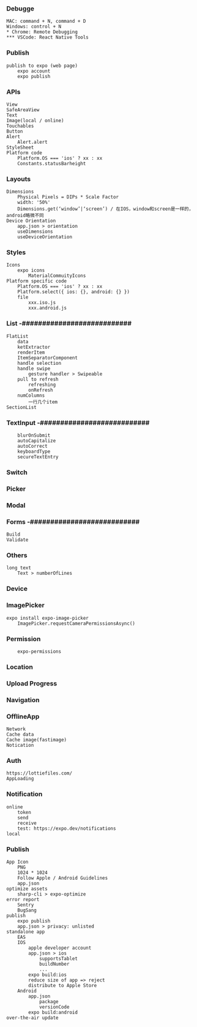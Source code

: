 ### Debugge

    MAC: command + N, command + D
    Windows: control + N
    * Chrome: Remote Debugging
    *** VSCode: React Native Tools

### Publish

    publish to expo (web page)
        expo account
        expo publish

### APIs

    View
    SafeAreaView
    Text
    Image(local / online)
    Touchables
    Button
    Alert
        Alert.alert
    StyleSheet
    Platform code
        Platform.OS === 'ios' ? xx : xx
        Constants.statusBarheight

### Layouts

    Dimensions
        Physical Pixels = DIPs * Scale Factor
        width: '50%'
        Dimensions.get(‘window’|‘screen’) / 在IOS，window和screen是一样的，android略微不同
    Device Orientation
        app.json > orientation
        useDimensions
        useDeviceOrientation

### Styles

    Icons
        expo icons
            MaterialCommuityIcons
    Platform specific code
        Platform.OS === 'ios' ? xx : xx
        Platform.select({ ios: {}, android: {} })
        file
    	    xxx.iso.js
    	    xxx.android.js

### List -###########################

    FlatList
    	data
    	ketExtractor
    	renderItem
    	ItemSeparatorComponent
        handle selection
        handle swipe
            gesture handler > Swipeable
        pull to refresh
            refreshing
            onRefresh
    	numColumns
    		一行几个item
    SectionList

### TextInput -###########################

        blurOnSubmit
        autoCapitalize
        autoCorrect
        keyboardType
        secureTextEntry

### Switch

### Picker

### Modal

### Forms -###########################

    Build
    Validate

### Others

    long text
        Text > numberOfLines

### Device

### ImagePicker

    expo install expo-image-picker
        ImagePicker.requestCameraPermissionsAsync()

### Permission

        expo-permissions

### Location

### Upload Progress

### Navigation

### OfflineApp

    Network
    Cache data
    Cache image(fastimage)
    Notication

### Auth

    https://lottiefiles.com/
    AppLoading

### Notification

    online
        token
        send
        receive
        test: https://expo.dev/notifications
    local

### Publish

    App Icon
        PNG
        1024 * 1024
        Follow Apple / Android Guidelines
        app.json
    optimize assets
        sharp-cli > expo-optimize
    error report
        Sentry
        BugSang
    publish
        expo publish
        app.json > privacy: unlisted
    standalone app
        EAS
        IOS
            apple developer account
            app.json > ios
                supportsTablet
                buildNumber
                ...
            expo build:ios
            reduce size of app => reject
            distribute to Apple Store
        Android
            app.json
                package
                versionCode
            expo build:android
    over-the-air update
